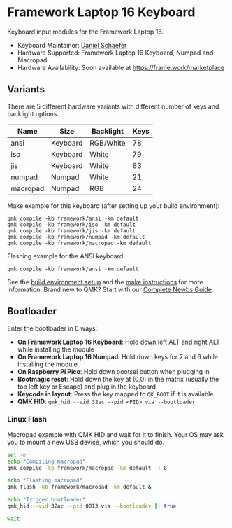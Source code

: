 # Framework Laptop 16 Keyboard

Keyboard input modules for the Framework Laptop 16.

* Keyboard Maintainer: [Daniel Schaefer](https://github.com/JohnAZoidberg)
* Hardware Supported: Framework Laptop 16 Keyboard, Numpad and Macropad
* Hardware Availability: Soon available at https://frame.work/marketplace

## Variants

There are 5 different hardware variants with different number of keys and
backlight options.

| Name     | Size     | Backlight  | Keys |
| -------- | -------- | ---------- | ---- |
| ansi     | Keyboard | RGB/White  |   78 |
| iso      | Keyboard | White      |   79 |
| jis      | Keyboard | White      |   83 |
| numpad   | Numpad   | White      |   21 |
| macropad | Numpad   | RGB        |   24 |

Make example for this keyboard (after setting up your build environment):

    qmk compile -kb framework/ansi -km default
    qmk compile -kb framework/iso -km default
    qmk compile -kb framework/jis -km default
    qmk compile -kb framework/numpad -km default
    qmk compile -kb framework/macropad -km default

Flashing example for the ANSI keyboard:

    qmk compile -kb framework/ansi -km default

See the [build environment setup](https://docs.qmk.fm/#/getting_started_build_tools) and the [make instructions](https://docs.qmk.fm/#/getting_started_make_guide) for more information. Brand new to QMK? Start with our [Complete Newbs Guide](https://docs.qmk.fm/#/newbs).

## Bootloader

Enter the bootloader in 6 ways:

* **On Framework Laptop 16 Keyboard**: Hold down left ALT and right ALT while installing the module
* **On Framework Laptop 16 Numpad**: Hold down keys for 2 and 6 while installing the module
* **On Raspberry Pi Pico**: Hold down bootsel button when plugging in
* **Bootmagic reset**: Hold down the key at (0,0) in the matrix (usually the top left key or Escape) and plug in the keyboard
* **Keycode in layout**: Press the key mapped to `QK_BOOT` if it is available
* **QMK HID**: `qmk_hid --vid 32ac --pid <PID> via --bootloader`

### Linux Flash

Macropad example with QMK HID and wait for it to finish.
Your OS may ask you to mount a new USB device, which you should do.

```bash
set -e
echo "Compiling macropad"
qmk compile -kb framework/macropad -km default -j 8

echo "Flashing macropad"
qmk flash -kb framework/macropad -km default &

echo "Trigger bootloader"
qmk_hid --vid 32ac --pid 0013 via --bootloader || true

wait
```